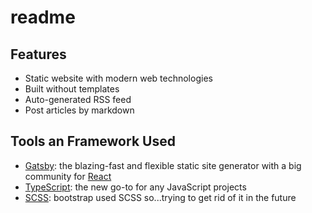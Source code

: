 # readme

## Features

- Static website with modern web technologies
- Built without templates
- Auto-generated RSS feed
- Post articles by markdown

## Tools an Framework Used

- [Gatsby](https://www.gatsbyjs.org/): the blazing-fast and flexible static site generator with a big community for [React](https://facebook.github.io/react/)
- [TypeScript](https://www.typescriptlang.org/): the new go-to for any JavaScript projects
- [SCSS](https://sass-lang.com/): bootstrap used SCSS so...trying to get rid of it in the future

